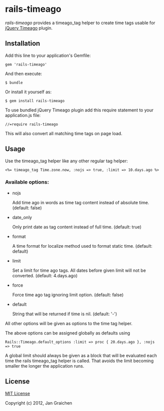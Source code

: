 # rails-timeago

*rails-timeago* provides a timeago_tag helper to create time tags usable for 
[jQuery Timeago](https://github.com/rmm5t/jquery-timeago) plugin.

## Installation

Add this line to your application's Gemfile:

    gem 'rails-timeago'

And then execute:

    $ bundle

Or install it yourself as:

    $ gem install rails-timeago

To use bundled jQuery Timeago plugin add this require statement to your application.js file:

    //=require rails-timeago

This will also convert all matching time tags on page load. 

## Usage

Use the timeago_tag helper like any other regular tag helper:

    <%= timeago_tag Time.zone.now, :nojs => true, :limit => 10.days.ago %>


### Available options:

* nojs

  Add time ago in words as time tag content instead of absolute time. 
  (default: false)

* date_only

  Only print date as tag content instead of full time. 
  (default: true)

* format

  A time format for localize method used to format static time. 
  (default: default)
 
* limit

  Set a limit for time ago tags. All dates before given limit will not be converted. 
  (default: 4.days.ago) 

* force

  Force time ago tag ignoring limit option. 
  (default: false)

* default

  String that will be returned if time is nil.
  (default: '-')

All other options will be given as options to the time tag helper.

The above options can be assigned globally as defaults using

    Rails::Timeago.default_options :limit => proc { 20.days.ago }, :nojs => true

A global limit should always be given as a block that will be evaluated each time
the rails timeago_tag helper is called. That avoids the limit becoming smaller the
longer the application runs.

## License

[MIT License](http://www.opensource.org/licenses/mit-license.php)

Copyright (c) 2012, Jan Graichen
